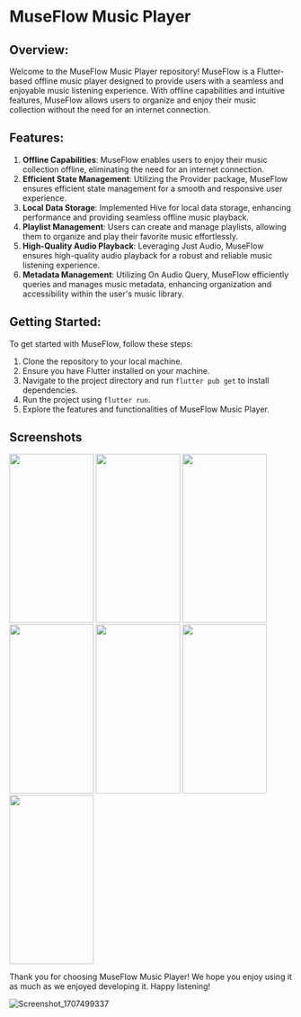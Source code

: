 # MuseFlow Music Player

## Overview:
Welcome to the MuseFlow Music Player repository! MuseFlow is a Flutter-based offline music player designed to provide users with a seamless and enjoyable music listening experience. With offline capabilities and intuitive features, MuseFlow allows users to organize and enjoy their music collection without the need for an internet connection.

## Features:
1. **Offline Capabilities**: MuseFlow enables users to enjoy their music collection offline, eliminating the need for an internet connection.
2. **Efficient State Management**: Utilizing the Provider package, MuseFlow ensures efficient state management for a smooth and responsive user experience.
3. **Local Data Storage**: Implemented Hive for local data storage, enhancing performance and providing seamless offline music playback.
4. **Playlist Management**: Users can create and manage playlists, allowing them to organize and play their favorite music effortlessly.
5. **High-Quality Audio Playback**: Leveraging Just Audio, MuseFlow ensures high-quality audio playback for a robust and reliable music listening experience.
6. **Metadata Management**: Utilizing On Audio Query, MuseFlow efficiently queries and manages music metadata, enhancing organization and accessibility within the user's music library.
   
## Getting Started:
To get started with MuseFlow, follow these steps:
1. Clone the repository to your local machine.
2. Ensure you have Flutter installed on your machine.
3. Navigate to the project directory and run `flutter pub get` to install dependencies.
4. Run the project using `flutter run`.
5. Explore the features and functionalities of MuseFlow Music Player.

## Screenshots


<img src="(https://github.com/sayedali-2129/MuseFlow_Music_Player/assets/144669457/ba5be172-993d-4d1b-9ede-c3f163bfd0c6)" width="150" height="300">
<img src="(https://github.com/sayedali-2129/MuseFlow_Music_Player/assets/144669457/2bee11be-cbed-4da1-bf35-dba725de345d)" width="150" height="300">
<img src="(https://github.com/sayedali-2129/MuseFlow_Music_Player/assets/144669457/aedfcc77-8812-49f2-84e4-df5f8deb08c8)" width="150" height="300">
<img src="(https://github.com/sayedali-2129/MuseFlow_Music_Player/assets/144669457/b0543a1c-f249-44e3-8a81-b1774c25f778)" width="150" height="300">
<img src="(https://github.com/sayedali-2129/MuseFlow_Music_Player/assets/144669457/ca9329df-c3f6-4513-a7ee-b2d2da84daca)" width="150" height="300">
<img src="(https://github.com/sayedali-2129/MuseFlow_Music_Player/assets/144669457/ae231283-0de8-4707-8cec-2a5d77f3d53a)" width="150" height="300">
<img src="(https://github.com/sayedali-2129/MuseFlow_Music_Player/assets/144669457/03fc2197-d4eb-4187-bb53-ffa296b03865)" width="150" height="300">


Thank you for choosing MuseFlow Music Player! We hope you enjoy using it as much as we enjoyed developing it. Happy listening!



![Screenshot_1707499337](https://github.com/sayedali-2129/MuseFlow_Music_Player/assets/144669457/f7d83ad5-e2d5-4fb8-bb2c-524f30a61769)





